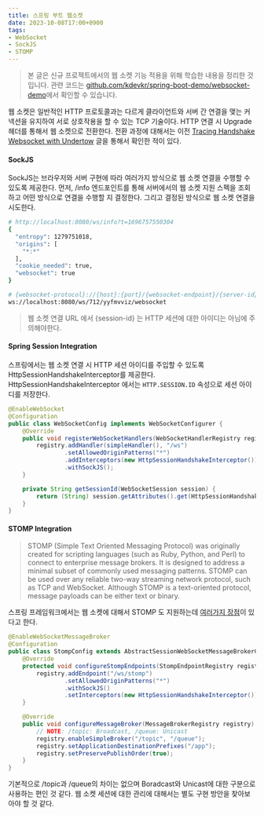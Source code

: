 ```yaml
---
title: 스프링 부트 웹소켓
date: 2023-10-08T17:00+0900
tags:
- WebSocket
- SockJS
- STOMP
---
```


> 본 글은 신규 프로젝트에서의 웹 소켓 기능 적용을 위해 학습한 내용을 정리한 것 입니다.
> 관련 코드는 [github.com/kdevkr/spring-boot-demo/websocket-demo](https://github.com/kdevkr/spring-boot-demo/tree/main/websocket-demo)에서 확인할 수 있습니다.

웹 소켓은 일반적인 HTTP 프로토콜과는 다르게 클라이언트와 서버 간 연결을 맺는 커넥션을 유지하여 서로 상호작용을 할 수 있는 TCP 기술이다. HTTP 연결 시 Upgrade 헤더를 통해서 웹 소켓으로 전환한다. 전환 과정에 대해서는 이전 [Tracing Handshake Websocket with Undertow](/undertow-websocket-tracing/) 글을 통해서 확인한 적이 있다.

#### SockJS

SockJS는 브라우저와 서버 구현에 따라 여러가지 방식으로 웹 소켓 연결을 수행할 수 있도록 제공한다. 먼저, /info 엔드포인트를 통해 서버에서의 웹 소켓 지원 스펙을 조회하고 어떤 방식으로 연결을 수행할 지 결정한다. 그리고 결정된 방식으로 웹 소켓 연결을 시도한다.

```sh
# http://localhost:8080/ws/info?t=1696757550304
{
  "entropy": 1279751018,
  "origins": [
    "*:*"
  ],
  "cookie_needed": true,
  "websocket": true
}

# {websocket-protocol}://{host}:{port}/{websocket-endpoint}/{server-id}/{session-id}/{transport}
ws://localhost:8080/ws/712/yyfmvviz/websocket
```

> 웹 소켓 연결 URL 에서 {session-id} 는 HTTP 세션에 대한 아이디는 아님에 주의해야한다.

#### Spring Session Integration

스프링에서는 웹 소켓 연결 시 HTTP 세션 아이디를 주입할 수 있도록 HttpSessionHandshakeInterceptor를 제공한다. HttpSessionHandshakeInterceptor 에서는 `HTTP.SESSION.ID` 속성으로 세션 아이디를 저장한다.  

```java
@EnableWebSocket
@Configuration
public class WebSocketConfig implements WebSocketConfigurer {
    @Override
    public void registerWebSocketHandlers(WebSocketHandlerRegistry registry) {
        registry.addHandler(simpleHandler(), "/ws")
                .setAllowedOriginPatterns("*")
                .addInterceptors(new HttpSessionHandshakeInterceptor())
                .withSockJS();
    }

    private String getSessionId(WebSocketSession session) {
        return (String) session.getAttributes().get(HttpSessionHandshakeInterceptor.HTTP_SESSION_ID_ATTR_NAME);
    }
}
```

#### STOMP Integration

> STOMP (Simple Text Oriented Messaging Protocol) was originally created for scripting languages (such as Ruby, Python, and Perl) to connect to enterprise message brokers. It is designed to address a minimal subset of commonly used messaging patterns. STOMP can be used over any reliable two-way streaming network protocol, such as TCP and WebSocket. Although STOMP is a text-oriented protocol, message payloads can be either text or binary.

스프링 프레임워크에서는 웹 소켓에 대해서 STOMP 도 지원하는데 [여러가지 장점](https://docs.spring.io/spring-framework/reference/web/websocket/stomp/benefits.html)이 있다고 한다. 

```java
@EnableWebSocketMessageBroker
@Configuration
public class StompConfig extends AbstractSessionWebSocketMessageBrokerConfigurer<MapSession> {
    @Override
    protected void configureStompEndpoints(StompEndpointRegistry registry) {
        registry.addEndpoint("/ws/stomp")
                .setAllowedOriginPatterns("*")
                .withSockJS()
                .setInterceptors(new HttpSessionHandshakeInterceptor());
    }

    @Override
    public void configureMessageBroker(MessageBrokerRegistry registry) {
        // NOTE: /topic: Broadcast, /queue: Unicast
        registry.enableSimpleBroker("/topic", "/queue");
        registry.setApplicationDestinationPrefixes("/app");
        registry.setPreservePublishOrder(true);
    }
}
```

기본적으로 /topic과 /queue의 차이는 없으며 Boradcast와 Unicast에 대한 구분으로 사용하는 편인 것 같다. 웹 소켓 세션에 대한 관리에 대해서는 별도 구현 방안을 찾아보아야 할 것 같다.
